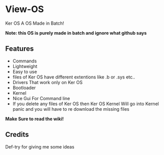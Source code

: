# View-OS
Ker OS A OS Made in Batch!

**Note: this OS is purely made in batch and ignore what github says**

## Features
- Commands
- Lightweight
- Easy to use
- files of Ker OS have different extentions like .b or .sys etc..
- Drivers That work only on Ker OS
- Bootloader
- Kernel
- Nice Gui For Command line
- If you delete any files of Ker OS then Ker OS Kernel Will go into Kernel panic and you will have to re download the missing files

**Make Sure to read the wiki!**

## Credits
Def-try
for giving me some ideas
